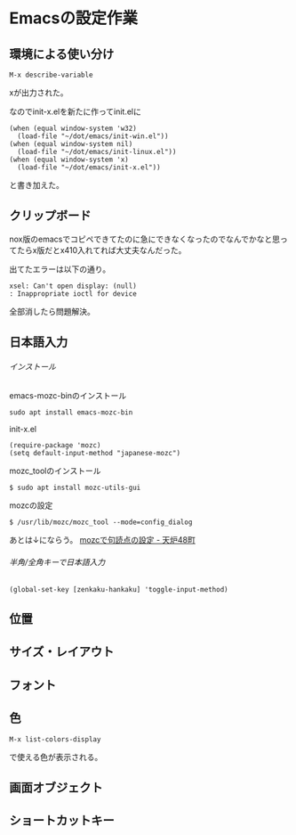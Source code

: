 # Emacsの設定作業

## 環境による使い分け

```
M-x describe-variable
```

xが出力された｡

なのでinit-x.elを新たに作ってinit.elに

```
(when (equal window-system 'w32)
  (load-file "~/dot/emacs/init-win.el"))
(when (equal window-system nil)
  (load-file "~/dot/emacs/init-linux.el"))
(when (equal window-system 'x)
  (load-file "~/dot/emacs/init-x.el"))
```

と書き加えた。




## クリップボード

nox版のemacsでコピペできてたのに急にできなくなったのでなんでかなと思ってたらx版だとx410入れてれば大丈夫なんだった｡

出てたエラーは以下の通り。

```
xsel: Can't open display: (null)
: Inappropriate ioctl for device
```

全部消したら問題解決。




## 日本語入力

###### インストール

emacs-mozc-binのインストール
```
sudo apt install emacs-mozc-bin
```

init-x.el
```
(require-package 'mozc)
(setq default-input-method "japanese-mozc")

```

mozc_toolのインストール
```
$ sudo apt install mozc-utils-gui
```

mozcの設定
```
$ /usr/lib/mozc/mozc_tool --mode=config_dialog
```

あとは↓にならう。
[mozcで句読点の設定 - 天炉48町](https://x.momo86.net/?p=138)

###### 半角/全角キーで日本語入力

```
(global-set-key [zenkaku-hankaku] 'toggle-input-method)
```




## 位置



## サイズ・レイアウト



## フォント



## 色

```
M-x list-colors-display
```
で使える色が表示される。





## 画面オブジェクト



## ショートカットキー




